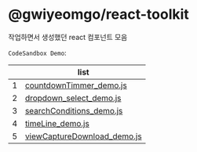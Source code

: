 # @gwiyeomgo/react-toolkit
작업하면서 생성했던 react 컴포넌트 모음

`CodeSandbox Demo`:

||list|
|---|---|
|1| [countdownTimmer_demo.js](https://codesandbox.io/s/nsjnww) |
|2| [dropdown_select_demo.js](https://codesandbox.io/s/p3cp82) |
|3| [searchConditions_demo.js](https://codesandbox.io/s/h94mk2) |
|4| [timeLine_demo.js](https://codesandbox.io/s/ljfhtt) |
|5| [viewCaptureDownload_demo.js](https://codesandbox.io/s/xhx2w5) |